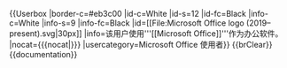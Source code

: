 {{Userbox
|border-c=#eb3c00
|id-c=White
|id-s=12
|id-fc=Black
|info-c=White
|info-s=9
|info-fc=Black
|id=[[File:Microsoft Office logo (2019–present).svg|30px]]
|info=该用户使用'''[[Microsoft Office]]'''作为办公软件。
|nocat={{{nocat|}}}
|usercategory=Microsoft Office 使用者}}<noinclude>
{{brClear}}
{{documentation}}</noinclude>